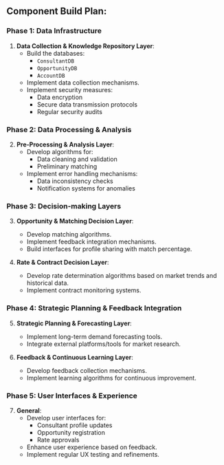 ## Component Build Plan:

### **Phase 1: Data Infrastructure**
1. **Data Collection & Knowledge Repository Layer**:
   - Build the databases: 
     - `ConsultantDB`
     - `OpportunityDB`
     - `AccountDB`
   - Implement data collection mechanisms.
   - Implement security measures: 
     - Data encryption
     - Secure data transmission protocols
     - Regular security audits

### **Phase 2: Data Processing & Analysis**
2. **Pre-Processing & Analysis Layer**:
   - Develop algorithms for:
     - Data cleaning and validation
     - Preliminary matching
   - Implement error handling mechanisms:
     - Data inconsistency checks
     - Notification systems for anomalies

### **Phase 3: Decision-making Layers**
3. **Opportunity & Matching Decision Layer**:
   - Develop matching algorithms.
   - Implement feedback integration mechanisms.
   - Build interfaces for profile sharing with match percentage.

4. **Rate & Contract Decision Layer**:
   - Develop rate determination algorithms based on market trends and historical data.
   - Implement contract monitoring systems.

### **Phase 4: Strategic Planning & Feedback Integration**
5. **Strategic Planning & Forecasting Layer**:
   - Implement long-term demand forecasting tools.
   - Integrate external platforms/tools for market research.

6. **Feedback & Continuous Learning Layer**:
   - Develop feedback collection mechanisms.
   - Implement learning algorithms for continuous improvement.

### **Phase 5: User Interfaces & Experience**
7. **General**:
   - Develop user interfaces for:
     - Consultant profile updates
     - Opportunity registration
     - Rate approvals
   - Enhance user experience based on feedback.
   - Implement regular UX testing and refinements.
